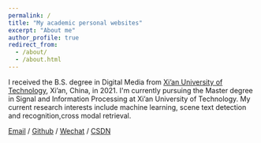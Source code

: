 ```yaml
---
permalink: /
title: "My academic personal websites"
excerpt: "About me"
author_profile: true
redirect_from: 
  - /about/
  - /about.html
---
```


I received the B.S. degree in Digital Media from  [Xi’an University of Technology](https://www.xaut.edu.cn/), Xi’an, China, in 2021. I'm currently pursuing the Master degree in Signal and Information Processing at Xi’an University of Technology. My current research interests include machine learning, scene text detection and recognition,cross modal retrieval.  


[Email](2220820010@stu.xaut.edu.cn) / [Github](https://github.com/yy121211) / [Wechat](../images/weixin.jpg) / [CSDN](https://blog.csdn.net/qq_61363628?type=blog)
